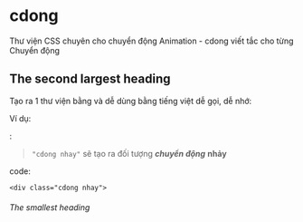 # cdong
Thư viện CSS chuyên cho chuyển động Animation - cdong viết tắc cho từng Chuyển động


## The second largest heading
Tạo ra 1 thư viện bằng và dễ dùng bằng tiếng việt dễ gọi, dễ nhớ:

Ví dụ:

:
> `"cdong nhay"` sẽ tạo ra đối tượng ***chuyển động*** **nhảy**

code:

```
<div class="cdong nhay">
```




###### The smallest heading
